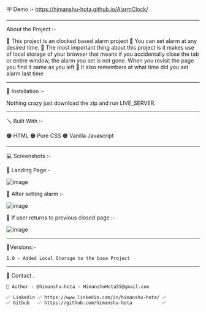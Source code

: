 🪧 Demo :- https://himanshu-hota.github.io/AlarmClock/ 

------------------------------------------------------------------------------------------------------------------------------------------------------

About the Project :- 
  
  🔴 This project is an clocked based alarm project
  🔴 You can set alarm at any desired time.
  🔴 The most important thing about this project is it makes use of local storage of your browser that means if you accidentally close the tab or entire 
      window, the alarm you set is not gone. When you revisit the page you find it same as you left
  🔴 It also remembers at what time did you set alarm last time
 
------------------------------------------------------------------------------------------------------------------------------------------------------

📐 Installation :-
  
  Nothing crazy just download the zip and run LIVE_SERVER.

------------------------------------------------------------------------------------------------------------------------------------------------------

🪛 Built With :-

  🟠 HTML
  🟠 Pure CSS
  🟠 Vanilla Javascript

------------------------------------------------------------------------------------------------------------------------------------------------------

💻 Screenshots :-  
  
   🔴 Landing Page:-
   
  ![image](https://user-images.githubusercontent.com/62291769/199785631-1233a11d-f8a7-4d6f-8492-dac15ccec554.png)

   🔴 After setting alarm :-
   
   ![image](https://user-images.githubusercontent.com/62291769/199785952-0040a58f-55e0-4b96-bdce-f02676ca5d2a.png)

   🔴 If user returns to previous closed page :-
   
   ![image](https://user-images.githubusercontent.com/62291769/199786054-7af178f0-c78b-49cb-889a-b3a4853023ca.png)
   

  ------------------------------------------------------------------------------------------------------------------------------------------------------
  
  🚦Versions:-
  
    1.0 - Added Local Storage to the base Project
  
  ------------------------------------------------------------------------------------------------------------------------------------------------------
  
 🙎 Contact .

    🔗 Author - @himanshu-hota - HimanshuHota55@gmail.com

    ✅ Linkedin ✅ https://www.linkedin.com/in/himanshu-hota/ ✅
    ✅ Github   ✅ https://github.com/himanshu-hota           ✅

